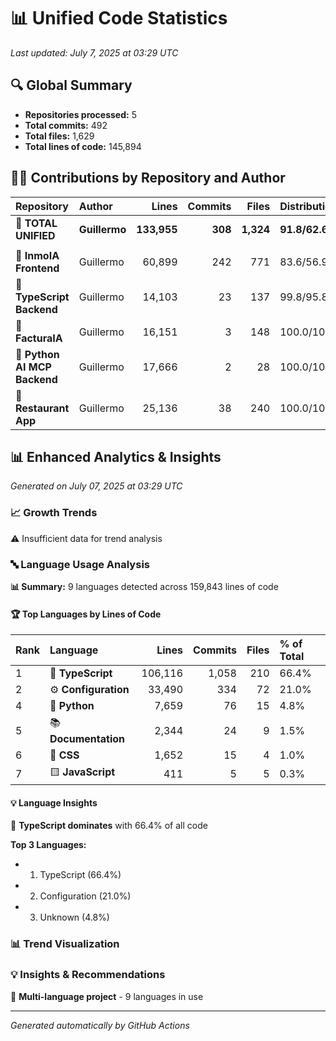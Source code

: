# 📊 Unified Code Statistics

*Last updated: July 7, 2025 at 03:29 UTC*

## 🔍 Global Summary

- **Repositories processed:** 5
- **Total commits:** 492
- **Total files:** 1,629
- **Total lines of code:** 145,894

## 👨‍💻 Contributions by Repository and Author

| Repository | Author | Lines | Commits | Files | Distribution % |
|:-----------|:-------|------:|--------:|------:|:---------------|
| **🌟 TOTAL UNIFIED** | **Guillermo** | **133,955** | **308** | **1,324** | **91.8/62.6/81.3** |
| | | | | | |
| 📁 **InmoIA Frontend** | Guillermo | 60,899 | 242 | 771 | 83.6/56.9/71.8 |
| 📁 **TypeScript Backend** | Guillermo | 14,103 | 23 | 137 | 99.8/95.8/98.6 |
| 📁 **FacturaIA** | Guillermo | 16,151 | 3 | 148 | 100.0/100.0/100.0 |
| 📁 **Python AI MCP Backend** | Guillermo | 17,666 | 2 | 28 | 100.0/100.0/100.0 |
| 📁 **Restaurant App** | Guillermo | 25,136 | 38 | 240 | 100.0/100.0/100.0 |
## 📊 Enhanced Analytics & Insights

*Generated on July 07, 2025 at 03:29 UTC*

### 📈 Growth Trends

⚠️ Insufficient data for trend analysis

### 🔤 Language Usage Analysis

**📊 Summary:** 9 languages detected across 159,843 lines of code

#### 🏆 Top Languages by Lines of Code

| Rank | Language | Lines | Commits | Files | % of Total |
|:-----|:---------|------:|--------:|------:|:-----------|
| 1 | 🔷 **TypeScript** | 106,116 | 1,058 | 210 | 66.4% |
| 2 | ⚙️ **Configuration** | 33,490 | 334 | 72 | 21.0% |
| 4 | 🐍 **Python** | 7,659 | 76 | 15 | 4.8% |
| 5 | 📚 **Documentation** | 2,344 | 24 | 9 | 1.5% |
| 6 | 🎨 **CSS** | 1,652 | 15 | 4 | 1.0% |
| 7 | 🟨 **JavaScript** | 411 | 5 | 5 | 0.3% |

#### 💡 Language Insights

🎯 **TypeScript dominates** with 66.4% of all code

**Top 3 Languages:**
- 1. TypeScript (66.4%)
- 2. Configuration (21.0%)
- 3. Unknown (4.8%)

### 📊 Trend Visualization

### 💡 Insights & Recommendations

🔄 **Multi-language project** - 9 languages in use


---
*Generated automatically by GitHub Actions*